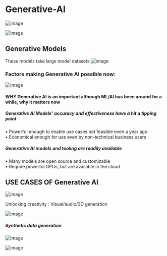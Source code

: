 # Generative-AI

![image](https://github.com/ijaz-lab/Generative-AI/assets/78338522/ec2f3e09-f7dd-45e7-9064-ea71b7235cdb)

![image](https://github.com/ijaz-lab/Generative-AI/assets/78338522/34f2fb26-cd66-45e9-8310-fd91b6ba5306)

## Generative Models
These models take large model datasets
![image](https://github.com/ijaz-lab/Generative-AI/assets/78338522/48f630d8-cdc7-4df2-b6f1-8186a8163ae8)

### Factors making Generative AI possible now:
![image](https://github.com/ijaz-lab/Generative-AI/assets/78338522/b33a5cb3-8e04-49bd-9304-57409e079718)

#### WHY Generative AI is an important although ML/AI has been around for a while, why it matters now
##### Generative AI Models’ accuracy and effectiveness have a hit a tipping point
•	Powerful enough to enable use cases not feasible even a year ago\
•	Economical enough for use even by non-technical business users
##### Generative AI models and tooling are readily available
•	Many models are open source and customizable\
•	Require powerful GPUs, but are available in the cloud
## USE CASES OF Generative AI
![image](https://github.com/ijaz-lab/Generative-AI/assets/78338522/4a742b0a-fd21-4c82-b608-41059f47e3bc)

Unlocking creativity : Visual/audio/3D generation

![image](https://github.com/ijaz-lab/Generative-AI/assets/78338522/89b6f103-77ab-477b-9fc3-ab254e314521)

##### Synthetic data generation
![image](https://github.com/ijaz-lab/Generative-AI/assets/78338522/a0fc7313-aabc-463f-8576-915b6e1f52c5)


![image](https://github.com/ijaz-lab/Generative-AI/assets/78338522/025e5c94-c059-41e4-b565-aaa6614ba298)


